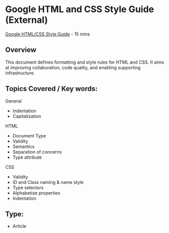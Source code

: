 # Google HTML and CSS Style Guide (External)
[Google HTML/CSS Style Guide](https://google.github.io/styleguide/htmlcssguide.xml) - 15 mins

## Overview
This document defines formatting and style rules for HTML and CSS. It aims at improving collaboration, code quality, and enabling supporting infrastructure.

## Topics Covered / Key words:
General
- Indentation
- Capitalization

HTML
- Document Type
- Validity
- Semantics
- Separation of concerns
- Type attribute

CSS
- Validity
- ID and Class naming & name style
- Type selectors
- Alphabetize properties
- Indentation

## Type:
- Article

